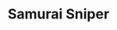 ---
title: Samurai Sniper
layout: deck
era: 2017
description: T4 Place World Championships - Juniors - Kabu Fukase
achievements:
  - position: T4
    competition: World Championships
    division: Juniors
    player: Kabu Fukase
links:
  - href: https://bulbapedia.bulbagarden.net/wiki/Samurai_Sniper_(TCG)
    title: Bulbapedia
  - href: https://limitlesstcg.com/decks/list/13630
    title: Limitless Page
cards:
  pokemon:
    - name: Wimpod
      set: BUS
      number: 16
      quantity: 3
    - name: Golisopod-GX
      set: BUS
      number: 17
      quantity: 3
    - name: Rowlet
      set: SUM
      number: 9
      quantity: 3
    - name: Dartrix
      set: SUM
      number: 10
      quantity: 3
    - name: Decidueye-GX
      set: SUM
      number: 12
      quantity: 3
    - name: Tapu Lele-GX
      set: GRI
      number: 60
      quantity: 2
    - name: Tapu Koko
      set: SMP
      number: 30
      quantity: 2
    - name: Espeon-EX
      set: BKP
      number: 52
      quantity: 1
    - name: Sudowoodo
      set: GRI
      number: 66
      quantity: 1
  trainers:
    - name: Professor Sycamore
      set: BKP
      number: 107
      quantity: 3
    - name: N
      set: FCO
      number: 105
      quantity: 3
    - name: Guzma
      set: BUS
      number: 115
      quantity: 2
    - name: Acerola
      set: BUS
      number: 112
      quantity: 2
    - name: Brigette
      set: BKT
      number: 134
      quantity: 1
    - name: Ultra Ball
      set: SUM
      number: 135
      quantity: 4
    - name: VS Seeker
      set: PHF
      number: 109
      quantity: 3
    - name: Revitalizer
      set: GEN
      number: 70
      quantity: 2
    - name: Field Blower
      set: GRI
      number: 125
      quantity: 2
    - name: Choice Band
      set: GRI
      number: 121
      quantity: 3
    - name: Float Stone
      set: BKT
      number: 137
      quantity: 2
    - name: Forest of Giant Plants
      set: AOR
      number: 74
      quantity: 4
  energy:
    - name: Double Colorless Energy
      set: SUM
      number: 136
      quantity: 3
    - name: Grass Energy
      set: SUM
      number: G
      quantity: 5
---